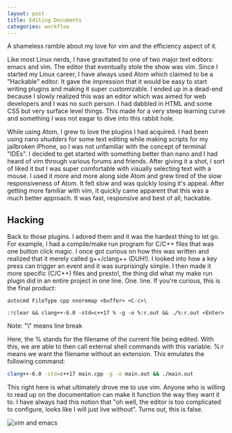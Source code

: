 ```yaml
---
layout: post
title: Editing Documents
categories: workflow
---
```


A shameless ramble about my love for vim and the efficiency aspect of it.

Like most Linux nerds, I have gravitated to one of two major text editors: emacs and vim. The editor that eventually stole the show was vim. Since I started my Linux career, I have always used Atom which claimed to be a "Hackable" editor. It gave the impression that it would be easy to start writing plugins and making it super customizable. I ended up in a dead-end because I slowly realized this was an editor which was aimed for web developers and I was no such person. I had dabbled in HTML and some CSS but very surface level things. This made for a very steep learning curve and something I was not eagar to dive into this rabbit hole. 

While using Atom, I grew to love the plugins I had acquired. I had been using nano *shudders* for some text editing while making scripts for my jailbroken iPhone, so I was not unfamiliar with the concept of terminal "IDEs". I decided to get started with something better than nano and I had heard of vim through various forums and friends. After giving it a shot, I sort of liked it but I was super comfortable with visually selecting text with a mouse. I used it more and more along side Atom and grew tired of the slow responsiveness of Atom. It felt slow and was quickly losing it's appeal. After getting more familiar with vim, it quickly came apparent that this was a much better approach. It was fast, responsive and best of all; hackable.

## Hacking

Back to those plugins. I adored them and it was the hardest thing to let go. For example, I had a compile/make run program for C/C++ files that was one button click magic. I once got curious on how this was written and realized that it merely called g++/clang++ (DUH!). I looked into how a key press can trigger an event and it was surprisingly simple. I then made it more specific (C/C++) files and presto!, the thing did what my make run plugin did in an entire project in one line. One. line. If you're curious, this is the final product:

```vim
autocmd FileType cpp nnoremap <buffer> <C-c>\

:!clear && clang++-6.0 -std=c++17 % -g -o %:r.out && ./%:r.out <Enter>

```
Note: "\\" means line break

Here, the % stands for the filename of the current file being edited. With this, we are able to then call external shell commands with this variable. %:r means we want the filename without an extension. This emulates the following command:

```bash
clang++-6.0 -std=c++17 main.cpp -g -o main.out && ./main.out
```

This right here is what ultimately drove me to use vim. Anyone who is willing to read up on the documentation can make it function the way they want it to. I have always had this notion that "oh well, the editor is too complicated to configure, looks like I will just live without". Turns out, this is false.

![vim and emacs](https://jareddyreson.github.io/assets/vim_vs_emacs)

